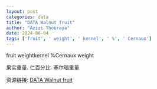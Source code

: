 ```yaml
---
layout: post
categories: data
title: "DATA Walnut fruit"
author: "Azizi Thouraya"
date: 2024-06-04
tags: ['fruit', ' weight', ' kernel', ' %', ' Cernaux']
---
```


fruit weightkernel %Cernaux weight

果实重量. 仁百分比. 塞尔瑙重量

资源链接: [DATA Walnut fruit](https://doi.org/10.57760/sciencedb.09478)
